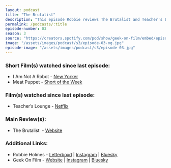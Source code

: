 ```yaml
---
layout: podcast
title: "The Brutalist"
description: "This episode Robbie reviews The Brutalist and Teacher's Lounge and 2 short films."
permalink: /podcasts/:title
episode-number: 03
season: 3
source: "https://creators.spotify.com/pod/show/geek-on-film/embed/episodes/S3-E3---The-Brutalist-e2tjhrb"
image: "/assets/images/podcast/s3/episode-03-og.jpg"
episode-image: "/assets/images/podcast/s3/episode-03.jpg"
---
```

<section>

<h3>Short Film(s) watched since last episode:</h3>
<ul>
  <li>I Am Not A Robot - <a href="https://www.newyorker.com/culture/screening-room/a-woman-wonders-if-shes-human-in-im-not-a-robot" target="_blank" rel="ugc noopener noreferrer">New Yorker</a></li>
  <li>Meat Puppet - <a href="https://www.shortoftheweek.com/2024/10/22/meat-puppet/" target="_blank" rel="ugc noopener noreferrer">Short of the Week</a></li>
</ul>

<h3>Film(s) watched since last episode:</h3>

<ul>
  <li>Teacher’s Lounge - <a href="https://www.netflix.com/title/81725559" target="_blank" rel="ugc noopener noreferrer">Netflix</a></li>
</ul>

<h3>Main Review(s):</h3>
<ul>
  <li>The Brutalist  - <a href="https://a24films.com/films/the-brutalist" target="_blank" rel="ugc noopener noreferrer">Website</a> </li>
</ul>

<h3>Additional Links:</h3>
<ul>
  <li>Robbie Holmes - <a href="https://letterboxd.com/robbiethegeek/" rel="ugc noopener noreferrer" target="_blank">Letterboxd</a> | <a href="https://www.instagram.com/robbiethegeek/" rel="ugc noopener noreferrer" target="_blank">Instagram</a> | <a href="https://bsky.app/profile/robbiethegeek.bsky.social" rel="ugc noopener noreferrer" target="_blank">Bluesky</a></li>
<li>Geek On Film - <a href="https://geekonfilm.com/" rel="ugc noopener noreferrer" target="_blank">Website</a> | <a href="https://www.instagram.com/geekonfilmcom/" rel="ugc noopener noreferrer" target="_blank">Instagram</a> | <a href="https://bsky.app/profile/geekonfilm.bsky.social" rel="ugc noopener noreferrer" target="_blank">Bluesky</a></li></ul>
</section>